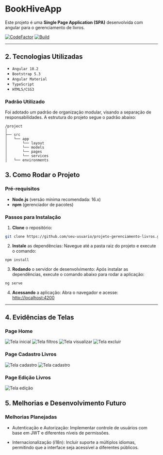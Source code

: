 # BookHiveApp
Este projeto é uma **Single Page Application (SPA)** desenvolvida com angular  para o gerenciamento de livros.

[![CodeFactor](https://www.codefactor.io/repository/github/oitom/book-hive-app/badge)](https://www.codefactor.io/repository/github/oitom/book-hive-app)
[![Build](https://github.com/oitom/book-hive-app/actions/workflows/ci.yaml/badge.svg)](https://github.com/oitom/book-hive-app/actions/workflows/ci.yaml)

---

## 2. Tecnologias Utilizadas

- `Angular 18.2`
- `Bootstrap 5.3`
- `Angular Material`
- `TypeScript`
- `HTML5/CSS3`

### Padrão Utilizado

Foi adotado um padrão de organização modular, visando a separação de responsabilidades. 
A estrutura do projeto segue o padrão abaixo:
```
/project
│
├── src
│   └── app
│       └── layout
│       └── models
│       └── pages
│       └── services
│   └── environments
```
## 3. Como Rodar o Projeto

### Pré-requisitos

- **Node.js** (versão mínima recomendada: 16.x)
- **npm** (gerenciador de pacotes)

### Passos para Instalação

1. **Clone** o repositório:
```bash
git clone https://github.com/seu-usuario/projeto-gerenciamento-livros.git
```

2. **Instale** as dependências: Navegue até a pasta raiz do projeto e execute o comando:
```bash
npm install
```
3. **Rodando** o servidor de desenvolvimento: Após instalar as dependências, execute o comando abaixo para rodar a aplicação:
```bash
ng serve
```
4. **Acessando** a aplicação: Abra o navegador e acesse:
[http://localhost:4200](http://localhost:4200)

---

## 4. Evidências de Telas

### Page Home
![Tela inicial](/public/assets/page-home-screen.png)
![Tela filtros](/public/assets/page-home-filtros-screen.png)
![Tela visualizar](/public/assets/page-home-visualizar-livro.png)
![Tela excluir](/public/assets/page-home-excluir-livro.png)

### Page Cadastro Livros
![Tela cadastro](/public/assets/page-cadastrar-livro.png)
![Tela cadastro](/public/assets/page-cadastrar-livro-2.png)

### Page Edição Livros
![Tela edição](/public/assets/page-editar-livro.png)


## 5. Melhorias e Desenvolvimento Futuro

### Melhorias Planejadas

- Autenticação e Autorização: 
Implementar controle de usuários com base em JWT e diferentes níveis de permissões.

- Internacionalização (i18n): 
Incluir suporte a múltiplos idiomas, permitindo que a interface seja acessível a diferentes públicos.
